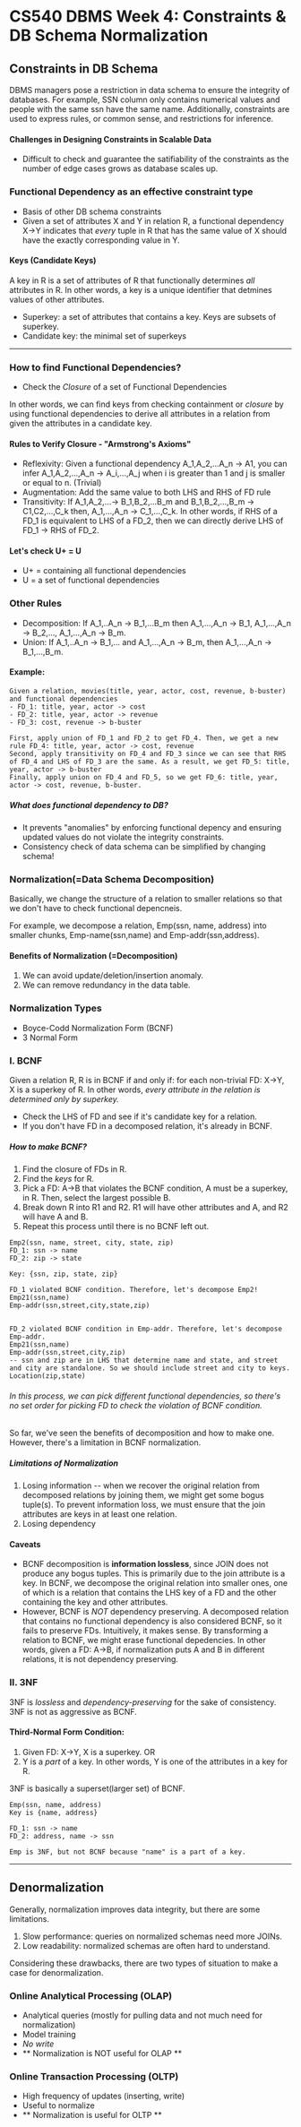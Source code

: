 # CS540 DBMS Week 4: Constraints & DB Schema Normalization 

## Constraints in DB Schema
DBMS managers pose a restriction in data schema to ensure the integrity of databases. For example, SSN column only contains numerical values and people with the same ssn have the same name. Additionally, constraints are used to express rules, or common sense, and restrictions for inference. 

#### Challenges in Designing Constraints in Scalable Data 
- Difficult to check and guarantee the satifiability of the constraints as the number of edge cases grows as database scales up.

### Functional Dependency as an effective constraint type
- Basis of other DB schema constraints
- Given a set of attributes X and Y in relation R, a functional dependency X->Y indicates that *every* tuple in R that has the same value of X should have the exactly corresponding value in Y. 

#### Keys (Candidate Keys)
A key in R is a set of attributes of R that functionally determines *all* attributes in R. In other words, a key is a unique identifier that detmines values of other attributes. 
* Superkey: a set of attributes that contains a key. Keys are subsets of superkey. 
* Candidate key: the minimal set of superkeys

------------------------------------------------------
### How to find Functional Dependencies? 

- Check the *Closure* of a set of Functional Dependencies 

In other words, we can find keys from checking containment or *closure* by using functional dependencies to derive all attributes in a relation from given the attributes in a candidate key.

#### Rules to Verify Closure - "Armstrong's Axioms"

- Reflexivity: Given a functional dependency A_1,A_2,...A_n -> A1, you can infer A_1,A_2,...,A_n -> A_i,...,A_j when i is greater than 1 and j is smaller or equal to n. (Trivial)
- Augmentation: Add the same value to both LHS and RHS of FD rule
- Transitivity: If A_1,A_2,...-> B_1,B_2,...B_m and B_1,B_2,...,B_m -> C1,C2,...,C_k then, A_1,...,A_n -> C_1,...,C_k. In other words, if RHS of a FD_1 is equivalent to LHS of a FD_2, then we can directly derive LHS of FD_1 -> RHS of FD_2.

#### Let's check U+ = U

* U+ = containing all functional dependencies 
* U = a set of functional dependencies 

### Other Rules 

- Decomposition: If A_1,..A_n -> B_1,...B_m then A_1,...,A_n -> B_1, A_1,...,A_n -> B_2,..., A_1,...,A_n -> B_m.
- Union: If A_1,..A_n -> B_1,... and A_1,...,A_n -> B_m, then A_1,...,A_n -> B_1,...,B_m.


#### Example: 

```
Given a relation, movies(title, year, actor, cost, revenue, b-buster) and functional dependencies 
- FD_1: title, year, actor -> cost
- FD_2: title, year, actor -> revenue
- FD_3: cost, revenue -> b-buster 

First, apply union of FD_1 and FD_2 to get FD_4. Then, we get a new rule FD_4: title, year, actor -> cost, revenue 
Second, apply transitivity on FD_4 and FD_3 since we can see that RHS of FD_4 and LHS of FD_3 are the same. As a result, we get FD_5: title, year, actor -> b-buster
Finally, apply union on FD_4 and FD_5, so we get FD_6: title, year, actor -> cost, revenue, b-buster. 
```

##### What does functional dependency to DB?

- It prevents "anomalies" by enforcing functional depency and ensuring updated values do not violate the integrity constraints. 
- Consistency check of data schema can be simplified by changing schema!

### Normalization(=Data Schema Decomposition)

Basically, we change the structure of a relation to smaller relations so that we don't have to check functional depencneis. 

For example, we decompose a relation, Emp(ssn, name, address) into smaller chunks, Emp-name(ssn,name) and Emp-addr(ssn,address).

#### Benefits of Normalization (=Decomposition) 
1. We can avoid update/deletion/insertion anomaly.
2. We can remove redundancy in the data table. 


### Normalization Types 
- Boyce-Codd Normalization Form (BCNF)
- 3 Normal Form 

### I. BCNF 

Given a relation R, R is in BCNF if and only if: for each non-trivial FD: X->Y, X is a superkey of R. In other words, *every attribute in the relation is determined only by superkey.*

- Check the LHS of FD and see if it's candidate key for a relation. 
- If you don't have FD in a decomposed relation, it's already in BCNF. 

##### How to make BCNF? 

1. Find the closure of FDs in R. 
2. Find the *keys* for R. 
3. Pick a FD: A->B that violates the BCNF condition, A must be a superkey, in R. Then, select the largest possible B. 
4. Break down R into R1 and R2. R1 will have other attributes and A, and R2 will have A and B.
5. Repeat this process until there is no BCNF left out. 

```
Emp2(ssn, name, street, city, state, zip) 
FD_1: ssn -> name
FD_2: zip -> state

Key: {ssn, zip, state, zip}

FD_1 violated BCNF condition. Therefore, let's decompose Emp2!
Emp21(ssn,name)
Emp-addr(ssn,street,city,state,zip)


FD_2 violated BCNF condition in Emp-addr. Therefore, let's decompose Emp-addr. 
Emp21(ssn,name)
Emp-addr(ssn,street,city,zip) 
-- ssn and zip are in LHS that determine name and state, and street and city are standalone. So we should include street and city to keys.
Location(zip,state)
```

###### In this process, we can pick different functional dependencies, so there's no set order for picking FD to check the violation of BCNF condition. 

So far, we've seen the benefits of decomposition and how to make one. However, there's a limitation in BCNF normalization. 

##### Limitations of Normalization 

1. Losing information -- when we recover the original relation from decomposed relations by joining them, we might get some bogus tuple(s). To prevent information loss, we must ensure that the join attributes are keys in at least one relation.
2. Losing dependency 

#### Caveats 
* BCNF decomposition is **information lossless**, since JOIN does not produce any bogus tuples. This is primarily due to the join attribute is a key. In BCNF, we decompose the original relation into smaller ones, one of which is a relation that contains the LHS key of a FD and the other containing the key and other attributes.
* However, BCNF is *NOT* dependency preserving. A decomposed relation that contains no functional dependency is also considered BCNF, so it fails to preserve FDs. Intuitively, it makes sense. By transforming a relation to BCNF, we might erase functional depedencies. In other words, given a FD: A->B, if normalization puts A and B in different relations, it is not dependency preserving. 



### II. 3NF

3NF is *lossless* and *dependency-preserving* for the sake of consistency. 3NF is not as aggressive as BCNF.

#### Third-Normal Form Condition: 
1. Given FD: X->Y, X is a superkey.
OR
2. Y is a *part* of a key. In other words, Y is one of the attributes in a key for R. 

3NF is basically a superset(larger set) of BCNF. 

``` 
Emp(ssn, name, address)
Key is {name, address}

FD_1: ssn -> name
FD_2: address, name -> ssn 

Emp is 3NF, but not BCNF because "name" is a part of a key.
```

---------------
## Denormalization 

Generally, normalization improves data integrity, but there are some limitations. 
1. Slow performance: queries on normalized schemas need more JOINs. 
2. Low readability: normalized schemas are often hard to understand. 


Considering these drawbacks, there are two types of situation to make a case for denormalization. 

### Online Analytical Processing (OLAP)
- Analytical queries (mostly for pulling data and not much need for normalization)
- Model training 
- *No write* 
- ** Normalization is NOT useful for OLAP **

### Online Transaction Processing (OLTP)
- High frequency of updates (inserting, write) 
- Useful to normalize 
- ** Normalization is useful for OLTP **


